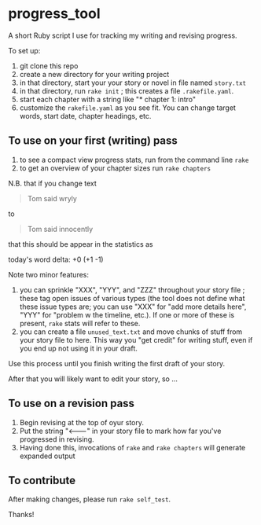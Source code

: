 # progress_tool

A short Ruby script I use for tracking my writing and revising progress.

To set up:

1. git clone this repo
1. create a new directory for your writing project
1. in that directory, start your your story or novel in file named `story.txt`
1. in that directory, run `rake init` ; this creates a file `.rakefile.yaml`.  
1. start each chapter with a string like "* chapter 1: intro"
1. customize the `rakefile.yaml` as you see fit.  You can change target words, start date, chapter headings, etc.

## To use on your first (writing) pass

1. to see a compact view progress stats, run from the command line `rake`
1. to get an overview of your chapter sizes run `rake chapters`

N.B. that if you change text

> Tom said wryly

to

> Tom said innocently

that this should be appear in the statistics as

 today's word delta: +0   (+1 -1)

Note two minor features:

1. you can sprinkle "XXX", "YYY", and "ZZZ" throughout your story file ; these tag open issues of various types (the tool does not define what these issue types are; you can use "XXX"  for "add more details here", "YYY" for "problem w the timeline, etc.).  If one or more of these is present, `rake` stats will refer to these.
1. you can create a file `unused_text.txt` and move chunks of stuff from your story file to here.  This way you "get credit" for writing stuff, even if you end up not using it in your draft.

Use this process until you finish writing the first draft of your story.

After that you will likely want to edit your story, so ...

## To use on a revision pass

1. Begin revising at the top of oyur story. 
1. Put the string "<---" in your story file to mark how far you've progressed in revising.
1. Having done this, invocations of `rake` and `rake chapters` will generate expanded output

## To contribute

After making changes, please run `rake self_test`.

Thanks!
